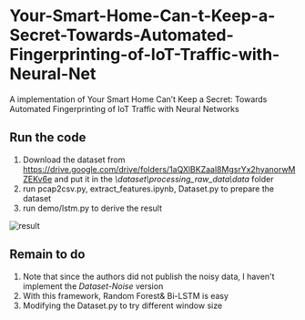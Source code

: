 # Your-Smart-Home-Can-t-Keep-a-Secret-Towards-Automated-Fingerprinting-of-IoT-Traffic-with-Neural-Net
A implementation of Your Smart Home Can’t Keep a Secret: Towards Automated Fingerprinting of IoT Traffic with Neural Networks

## Run the code

1. Download the dataset from https://drive.google.com/drive/folders/1aQXlBKZaal8MgsrYx2hyanorwMZEKv6e and put it in the  *\dataset\processing_raw_data\data* folder
2. run pcap2csv.py,  extract_features.ipynb, Dataset.py to prepare the dataset
3. run demo/lstm.py to derive the result

![result](C:\Users\ms396\Documents\GitHub\Your-Smart-Home-Can-t-Keep-a-Secret-Towards-Automated-Fingerprinting-of-IoT-Traffic-with-Neural-Net\result.PNG)

## Remain to do

1. Note that since the authors did not publish the noisy data,  I haven't implement the *Dataset-Noise* version 
2. With this framework, Random Forest& Bi-LSTM  is easy
3. Modifying the Dataset.py to try different window size

